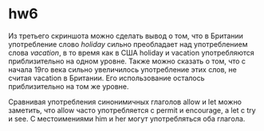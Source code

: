 # hw6
Из третьего скриншота можно сделать вывод о том, что в Британии употребление слово *holiday* сильно преобладает над употреблением слова *vacation*, в то время как в США holiday и vacation употребляются приблизительно на одном уровне. Также можно сказать о том, что с начала 19го века сильно увеличилось употребление этих слов, не считая vacation в Британии. Его использование осталось приблизительно на том же уровне.

Сравнивая употребления синонимичных глаголов allow и let можно заметить, что allow часто употребляется с permit и encourage, а let с try и see. С местоимениями him и her могут употребляться оба глагола.
